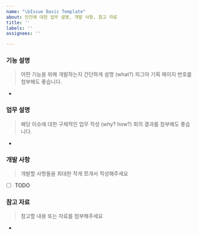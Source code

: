 ```yaml
---
name: "\bIssue Basic Template"
about: 안건에 대한 업무 설명, 개발 사항, 참고 자료
title: ''
labels: ''
assignees: ''

---
```


### 기능 설명
> 어떤 기능을 위해 개발하는지 간단하게 설명 (what?)
> 피그마 기획 페이지 번호를 첨부해도 좋습니다.
- 

### 업무 설명
> 해당 이슈에 대한 구체적인 업무 작성 (why? how?)
> 회의 결과를 첨부해도 좋습니다.
- 

### 개발 사항
> 개발할 사항들을 최대한 작게 쪼개서 작성해주세요
- [ ] TODO

### 참고 자료
> 참고할 내용 또는 자료를 첨부해주세요
-
